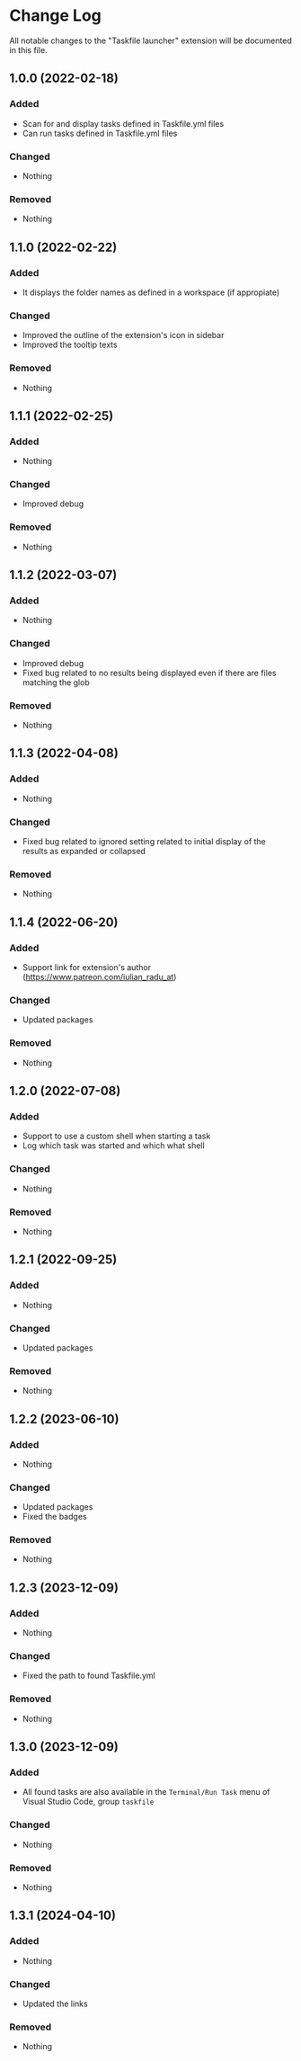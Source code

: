 # Change Log

All notable changes to the "Taskfile launcher" extension will be documented in this file.

## 1.0.0 (2022-02-18)

### Added

- Scan for and display tasks defined in Taskfile.yml files
- Can run tasks defined in Taskfile.yml files

### Changed

- Nothing

### Removed

- Nothing

## 1.1.0 (2022-02-22)

### Added

- It displays the folder names as defined in a workspace (if appropiate)

### Changed

- Improved the outline of the extension's icon in sidebar
- Improved the tooltip texts

### Removed

- Nothing

## 1.1.1 (2022-02-25)

### Added

- Nothing

### Changed

- Improved debug

### Removed

- Nothing

## 1.1.2 (2022-03-07)

### Added

- Nothing

### Changed

- Improved debug
- Fixed bug related to no results being displayed even if there are files matching the glob

### Removed

- Nothing

## 1.1.3 (2022-04-08)

### Added

- Nothing

### Changed

- Fixed bug related to ignored setting related to initial display of the results as expanded or collapsed

### Removed

- Nothing

## 1.1.4 (2022-06-20)

### Added

- Support link for extension's author (https://www.patreon.com/iulian_radu_at)

### Changed

- Updated packages

### Removed

- Nothing

## 1.2.0 (2022-07-08)

### Added

- Support to use a custom shell when starting a task
- Log which task was started and which what shell

### Changed

- Nothing

### Removed

- Nothing

## 1.2.1 (2022-09-25)

### Added

- Nothing

### Changed

- Updated packages

### Removed

- Nothing

## 1.2.2 (2023-06-10)

### Added

- Nothing

### Changed

- Updated packages
- Fixed the badges

### Removed

- Nothing

## 1.2.3 (2023-12-09)

### Added

- Nothing

### Changed

- Fixed the path to found Taskfile.yml

### Removed

- Nothing

## 1.3.0 (2023-12-09)

### Added

- All found tasks are also available in the `Terminal/Run Task` menu of Visual Studio Code, group `taskfile`

### Changed

- Nothing

### Removed

- Nothing

## 1.3.1 (2024-04-10)

### Added

- Nothing

### Changed

- Updated the links

### Removed

- Nothing
